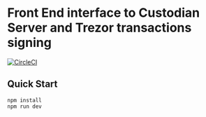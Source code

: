 # Front End interface to Custodian Server and Trezor transactions signing

[![CircleCI](https://circleci.com/gh/werner/custodian_popup.svg?style=svg)](https://circleci.com/gh/werner/custodian_popup)

## Quick Start
```
npm install
npm run dev
```
